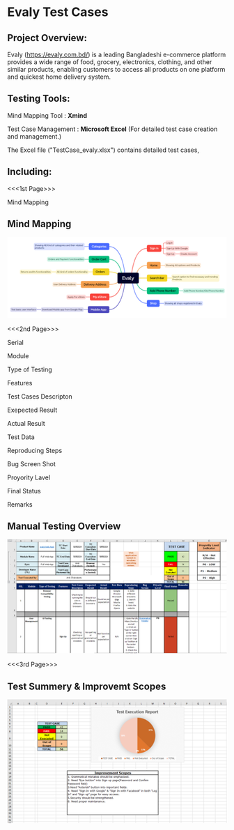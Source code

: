 # **Evaly Test Cases**
## **Project Overview:**

Evaly (https://evaly.com.bd/) is a leading Bangladeshi e-commerce platform  provides a wide range of food, grocery, electronics, clothing, and other similar products, enabling customers to access all products on one platform and quickest home delivery system.

## **Testing Tools:**

Mind Mapping Tool : **Xmind**

Test Case Management : **Microsoft Excel** (For detailed test case creation and management.)

The Excel file ("TestCase_evaly.xlsx") contains detailed test cases, 

## **Including:**

<<<1st Page>>>

Mind Mapping

## **Mind Mapping**


<img width="675" alt="3" src="https://github.com/Anik16298/Evaly_manual_testing/blob/2ead40ce6fe0b33ffdef9b876f3bd9538934eb1f/Evaly.png">

<<<2nd Page>>>

Serial

Module	

Type of Testing	

Features	

Test Cases Descripton
	
Exepected  Result	

Actual Result	

Test Data	

Reproducing Steps
	
Bug Screen Shot 
	
Proyority Lavel
	
Final Status
	
Remarks	

## **Manual Testing Overview**

<img width="675" alt="3" src="https://github.com/Anik16298/Evaly_manual_testing/blob/4897e60e35e475241272561c3bfe75d5be595a92/EMT.png">



<<<3rd Page>>>

## **Test Summery & Improvemt Scopes**

<img width="675" alt="3" src="https://github.com/Anik16298/evaly_manual_testing/blob/ea5eb2e36bb956597105fad5ab442e162a51a714/ISC.png">



